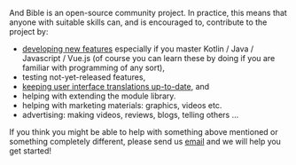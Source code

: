 And Bible is an open-source community project. In practice, this means that anyone with suitable skills can, and is encouraged to, contribute to the project by: 

- [developing new features](https://github.com/AndBible/and-bible/issues?q=is%3Aissue+is%3Aopen+label%3A%22Type%3A+Feature%22) especially if you master Kotlin / Java / Javascript / Vue.js (of course you can learn these by doing if you are familiar with programming of any sort),
- testing not-yet-released features,
- [keeping user interface translations up-to-date](https://github.com/AndBible/and-bible/wiki/Translating-User-Interface), and
- helping with extending the module library.
- helping with marketing materials: graphics, videos etc. 
- advertising: making videos, reviews, blogs, telling others ...

If you think you might be able to help with something above mentioned or something completely different, please send us [email](mailto:help.andbible@gmail.com) and we will help you get started!  